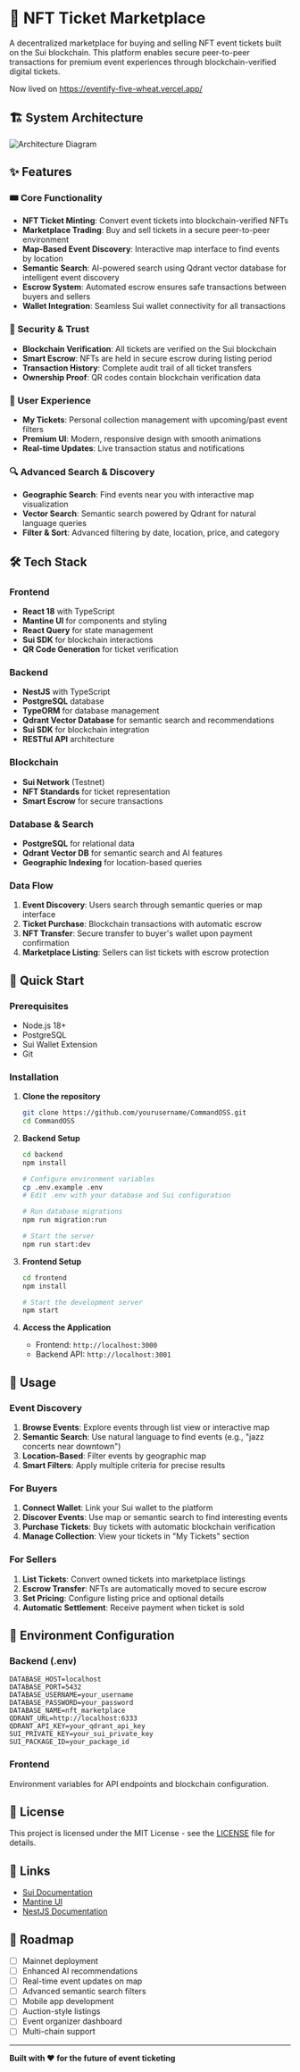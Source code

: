 # 🎫 NFT Ticket Marketplace

A decentralized marketplace for buying and selling NFT event tickets built on the Sui blockchain. This platform enables secure peer-to-peer transactions for premium event experiences through blockchain-verified digital tickets.

Now lived on https://eventify-five-wheat.vercel.app/
## 🏗️ System Architecture

![Architecture Diagram](./architechture.png)

## ✨ Features

### 🎟️ Core Functionality

- **NFT Ticket Minting**: Convert event tickets into blockchain-verified NFTs
- **Marketplace Trading**: Buy and sell tickets in a secure peer-to-peer environment
- **Map-Based Event Discovery**: Interactive map interface to find events by location
- **Semantic Search**: AI-powered search using Qdrant vector database for intelligent event discovery
- **Escrow System**: Automated escrow ensures safe transactions between buyers and sellers
- **Wallet Integration**: Seamless Sui wallet connectivity for all transactions

### 🔐 Security & Trust

- **Blockchain Verification**: All tickets are verified on the Sui blockchain
- **Smart Escrow**: NFTs are held in secure escrow during listing period
- **Transaction History**: Complete audit trail of all ticket transfers
- **Ownership Proof**: QR codes contain blockchain verification data

### 💼 User Experience

- **My Tickets**: Personal collection management with upcoming/past event filters
- **Premium UI**: Modern, responsive design with smooth animations
- **Real-time Updates**: Live transaction status and notifications

### 🔍 Advanced Search & Discovery

- **Geographic Search**: Find events near you with interactive map visualization
- **Vector Search**: Semantic search powered by Qdrant for natural language queries
- **Filter & Sort**: Advanced filtering by date, location, price, and category

## 🛠️ Tech Stack

### Frontend

- **React 18** with TypeScript
- **Mantine UI** for components and styling
- **React Query** for state management
- **Sui SDK** for blockchain interactions
- **QR Code Generation** for ticket verification

### Backend

- **NestJS** with TypeScript
- **PostgreSQL** database
- **TypeORM** for database management
- **Qdrant Vector Database** for semantic search and recommendations
- **Sui SDK** for blockchain integration
- **RESTful API** architecture

### Blockchain

- **Sui Network** (Testnet)
- **NFT Standards** for ticket representation
- **Smart Escrow** for secure transactions

### Database & Search

- **PostgreSQL** for relational data
- **Qdrant Vector DB** for semantic search and AI features
- **Geographic Indexing** for location-based queries

### Data Flow

1. **Event Discovery**: Users search through semantic queries or map interface
2. **Ticket Purchase**: Blockchain transactions with automatic escrow
3. **NFT Transfer**: Secure transfer to buyer's wallet upon payment confirmation
4. **Marketplace Listing**: Sellers can list tickets with escrow protection

## 🚀 Quick Start

### Prerequisites

- Node.js 18+
- PostgreSQL
- Sui Wallet Extension
- Git

### Installation

1. **Clone the repository**

   ```bash
   git clone https://github.com/yourusername/CommandOSS.git
   cd CommandOSS
   ```

2. **Backend Setup**

   ```bash
   cd backend
   npm install

   # Configure environment variables
   cp .env.example .env
   # Edit .env with your database and Sui configuration

   # Run database migrations
   npm run migration:run

   # Start the server
   npm run start:dev
   ```

3. **Frontend Setup**

   ```bash
   cd frontend
   npm install

   # Start the development server
   npm start
   ```

4. **Access the Application**
   - Frontend: `http://localhost:3000`
   - Backend API: `http://localhost:3001`

## 📱 Usage

### Event Discovery

1. **Browse Events**: Explore events through list view or interactive map
2. **Semantic Search**: Use natural language to find events (e.g., "jazz concerts near downtown")
3. **Location-Based**: Filter events by geographic map 
4. **Smart Filters**: Apply multiple criteria for precise results

### For Buyers

1. **Connect Wallet**: Link your Sui wallet to the platform
2. **Discover Events**: Use map or semantic search to find interesting events
3. **Purchase Tickets**: Buy tickets with automatic blockchain verification
4. **Manage Collection**: View your tickets in "My Tickets" section

### For Sellers

1. **List Tickets**: Convert owned tickets into marketplace listings
2. **Escrow Transfer**: NFTs are automatically moved to secure escrow
3. **Set Pricing**: Configure listing price and optional details
4. **Automatic Settlement**: Receive payment when ticket is sold

## 🔧 Environment Configuration

### Backend (.env)

```env
DATABASE_HOST=localhost
DATABASE_PORT=5432
DATABASE_USERNAME=your_username
DATABASE_PASSWORD=your_password
DATABASE_NAME=nft_marketplace
QDRANT_URL=http://localhost:6333
QDRANT_API_KEY=your_qdrant_api_key
SUI_PRIVATE_KEY=your_sui_private_key
SUI_PACKAGE_ID=your_package_id
```

### Frontend

Environment variables for API endpoints and blockchain configuration.

## 📄 License

This project is licensed under the MIT License - see the [LICENSE](LICENSE) file for details.

## 🔗 Links

- [Sui Documentation](https://docs.sui.io/)
- [Mantine UI](https://mantine.dev/)
- [NestJS Documentation](https://nestjs.com/)

## 🎯 Roadmap

- [ ] Mainnet deployment
- [ ] Enhanced AI recommendations
- [ ] Real-time event updates on map
- [ ] Advanced semantic search filters
- [ ] Mobile app development
- [ ] Auction-style listings
- [ ] Event organizer dashboard
- [ ] Multi-chain support

---

**Built with ❤️ for the future of event ticketing**
